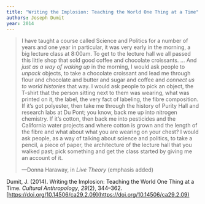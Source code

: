 ```yaml
---
title: "Writing the Implosion: Teaching the World One Thing at a Time"
authors: Joseph Dumit
year: 2014
---
```


> I have taught a course called Science and Politics for a number of years and one year in particular, it was very early in the morning, a big lecture class at 8:00am. To get to the lecture hall we all passed this little shop that sold good coffee and chocolate croissants. … And _just as a way of waking up_ in the morning, I would ask people to _unpack_ objects, to take a chocolate croissant and lead me through flour and chocolate and butter and sugar and coffee and _connect us to world histories_ that way. I would ask people to pick an object, the T-shirt that the person sitting next to them was wearing, what was printed on it, the label, the very fact of labeling, the fibre composition. If it’s got polyester, then take me through the history of Purity Hall and research labs at Du Pont; you know, back me up into nitrogen chemistry. If it’s cotton, then back me into pesticides and the California water projects and where cotton is grown and the length of the fibre and what about what you are wearing on your chest? I would ask people, as a way of talking about science and politics, to take a pencil, a piece of paper, the architecture of the lecture hall that you walked past; pick something and get the class started by giving me an account of it.
> 
> —Donna Haraway, in _Live Theory_ (emphasis added)

Dumit, J. (2014). Writing the Implosion: Teaching the World One Thing at a Time. _Cultural Anthropology_, _29_(2), 344–362. [https://doi.org/10.14506/ca29.2.09](https://doi.org/10.14506/ca29.2.09)